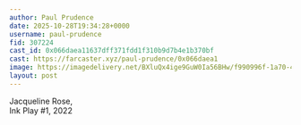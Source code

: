```yaml
---
author: Paul Prudence
date: 2025-10-28T19:34:28+0000
username: paul-prudence
fid: 307224
cast_id: 0x066daea11637dff371fdd1f310b9d7b4e1b370bf
cast: https://farcaster.xyz/paul-prudence/0x066daea1
image: https://imagedelivery.net/BXluQx4ige9GuW0Ia56BHw/f990996f-1a70-47d5-fb98-fb90b1716200/original
layout: post
---
```

Jacqueline Rose,   
Ink Play #1, 2022  

<img src='https://imagedelivery.net/BXluQx4ige9GuW0Ia56BHw/f990996f-1a70-47d5-fb98-fb90b1716200/original' alt='' referrerpolicy='no-referrer'/>
